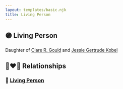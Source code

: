 ```yaml
---
layout: templates/basic.njk
title: Living Person
---
```

## 🟣 Living Person

Daughter of [Clare R. Gould](/people/5/58654048) and [Jessie Gertrude Kobel](/people/9/95617946)

## 👩‍❤️‍👨 Relationships

### 🔵 [Living Person](/people/8/81942760)
